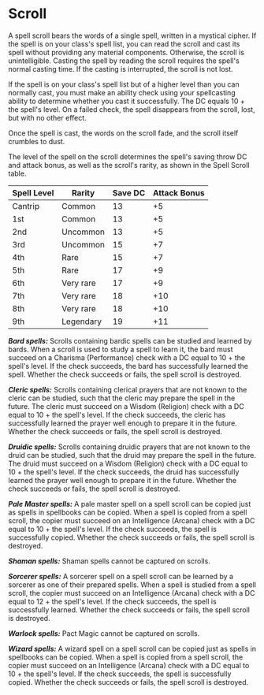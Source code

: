 # Scroll
A spell scroll bears the words of a single spell, written in a mystical cipher. If the spell is on your class's spell list, you can read the scroll and cast its spell without providing any material components. Otherwise, the scroll is unintelligible. Casting the spell by reading the scroll requires the spell's normal casting time. If the casting is interrupted, the scroll is not lost.

If the spell is on your class's spell list but of a higher level than you can normally cast, you must make an ability check using your spellcasting ability to determine whether you cast it successfully. The DC equals 10 + the spell's level. On a failed check, the spell disappears from the scroll, lost, but with no other effect.

Once the spell is cast, the words on the scroll fade, and the scroll itself crumbles to dust.

The level of the spell on the scroll determines the spell's saving throw DC and attack bonus, as well as the scroll's rarity, as shown in the Spell Scroll table.

Spell Level | Rarity | Save DC | Attack Bonus
----------- | ------ | ------- | ------------
Cantrip | Common | 13 | +5
1st     | Common | 13 | +5
2nd     | Uncommon | 13 | +5
3rd     | Uncommon | 15 | +7
4th     | Rare | 15 | +7
5th     | Rare | 17 | +9
6th     | Very rare | 17 | +9
7th     | Very rare | 18 | +10
8th     | Very rare | 18 | +10
9th     | Legendary | 19 | +11

***Bard spells:*** Scrolls containing bardic spells can be studied and learned by bards. When a scroll is used to study a spell to learn it, the bard must succeed on a Charisma (Performance) check with a DC equal to 10 + the spell's level. If the check succeeds, the bard has successfully learned the spell. Whether the check succeeds or fails, the spell scroll is destroyed.

***Cleric spells:*** Scrolls containing clerical prayers that are not known to the cleric can be studied, such that the cleric may prepare the spell in the future. The cleric must succeed on a Wisdom (Religion) check with a DC equal to 10 + the spell's level. If the check succeeds, the cleric has successfully learned the prayer well enough to prepare it in the future. Whether the check succeeds or fails, the spell scroll is destroyed.

***Druidic spells:*** Scrolls containing druidic prayers that are not known to the druid can be studied, such that the druid may prepare the spell in the future. The druid must succeed on a Wisdom (Religion) check with a DC equal to 10 + the spell's level. If the check succeeds, the druid has successfully learned the prayer well enough to prepare it in the future. Whether the check succeeds or fails, the spell scroll is destroyed.

***Pale Master spells:*** A pale master spell on a spell scroll can be copied just as spells in spellbooks can be copied. When a spell is copied from a spell scroll, the copier must succeed on an Intelligence (Arcana) check with a DC equal to 10 + the spell's level. If the check succeeds, the spell is successfully copied. Whether the check succeeds or fails, the spell scroll is destroyed.

***Shaman spells:*** Shaman spells cannot be captured on scrolls.

***Sorcerer spells:*** A sorcerer spell on a spell scroll can be learned by a sorcerer as one of their prepared spells. When a spell is studied from a spell scroll, the copier must succeed on an Intelligence (Arcana) check with a DC equal to 12 + the spell's level. If the check succeeds, the spell is successfully learned. Whether the check succeeds or fails, the spell scroll is destroyed.

***Warlock spells:*** Pact Magic cannot be captured on scrolls.

***Wizard spells:*** A wizard spell on a spell scroll can be copied just as spells in spellbooks can be copied. When a spell is copied from a spell scroll, the copier must succeed on an Intelligence (Arcana) check with a DC equal to 10 + the spell's level. If the check succeeds, the spell is successfully copied. Whether the check succeeds or fails, the spell scroll is destroyed.
